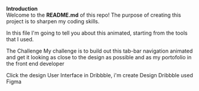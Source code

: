 <b>Introduction</b>
<br>
Welcome to the <b>README.md</b> of this repo! The purpose of creating this project is to sharpen my coding skills.

In this file I'm going to tell you about this animated, starting from the tools that I used.

The Challenge
My challenge is to build out this tab-bar navigation animated and get it looking as close to the design as possible and as my portofolio in the front end developer

Click the design User Interface in Dribbble, i'm create Design Dribbble used Figma

